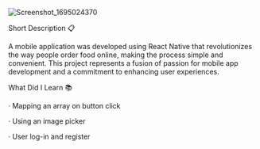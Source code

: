 ![Screenshot_1695024370](https://github.com/Ilia-Tarashvili/uber-eats/assets/122465501/7ffe8d66-f1f6-4a1c-8a40-d864adbca7a7)


Short Description 📋

A mobile application was developed using React Native that revolutionizes the way people order food online, making the process simple and convenient. This project represents a fusion of passion for mobile app development and a commitment to enhancing user experiences.

What Did I Learn 📚

· Mapping an array on button click

· Using an image picker

· User log-in and register


